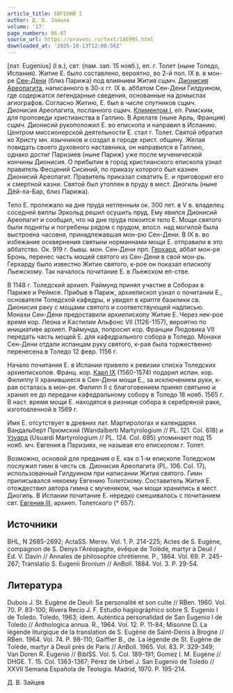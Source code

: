 ```yaml
---
article_title: ЕВГЕНИЙ I
author: Д. В. Зайцев
volume: '17'
page_numbers: 86-87
source_url: https://pravenc.ru/text/186995.html
downloaded_at: '2025-10-13T12:08:56Z'
---
```


[лат. Eugenius] (I в.), свт. (пам. зап. 15 нояб.), еп. г. Толет (ныне Толедо, Испания). Житие Е. было составлено, вероятно, во 2-й пол. IX в. в мон-ре [Сен-Дени](https://pravenc.ru/text/Сен-Дени.html) (близ Парижа) под влиянием Жития сщмч. [Дионисия Ареопагита](<https://pravenc.ru/text/Дионисий Ареопагит.html>), написанного в 30-х гг. IX в. аббатом Сен-Дени Гилдуином, где содержатся легендарные сведения, основанные на домыслах агиографов. Согласно Житию, Е. был в числе спутников сщмч. Дионисия Ареопагита, посланного сщмч. [Климентом I](<https://pravenc.ru/text/Климентом I.html>), еп. Римским, для проповеди христианства в Галлию. В Арелате (ныне Арль, Франция) сщмч. Дионисий рукоположил Е. во епископа и направил в Испанию. Центром миссионерской деятельности Е. стал г. Толет. Святой обратил ко Христу мн. язычников и создал в городе христ. общину. Желая повидать своего духовного наставника, он направился в Галлию, однако достиг Паризиев (ныне Париж) уже после мученической кончины Дионисия. О прибытии в город христианского епископа узнал правитель Фесцений Сисиний, по приказу которого был казнен Дионисий Ареопагит. Правитель приказал схватить Е. и приговорил его к смертной казни. Святой был утоплен в пруду в мест. Диогиль (ныне Дёй-ла-Бар, близ Парижа).

Тело Е. пролежало на дне пруда нетленным ок. 300 лет. в V в. владелец соседней виллы Эркольд решил осушить пруд. Ему явился Дионисий Ареопагит и сообщил, что на дне пруда покоится тело Е. Мощи святого были подняты и погребены рядом с прудом, впосл. над могилой была выстроена часовня, принадлежавшая мон-рю Сен-Дени. В IX в. во избежание осквернения святыни норманнами мощи Е. отправили в это аббатство. Ок. 919 г. бывш. мон. Сен-Дени прп. [Герхард](https://pravenc.ru/text/Герхард.html), аббат мон-ря Бронь, перенес часть мощей святого из Сен-Дени в свой мон-рь. Герхарду было известно Житие святого, к-рое он показал епископу Льежскому. Так началось почитание Е. в Льежском еп-стве.

В 1148 г. Толедский архиеп. Раймунд принял участие в Соборах в Париже и Реймсе. Прибыв в Париж, архиепископ узнал о почитании Е., основателя Толедской кафедры, и увидел в крипте базилики св. Дионисия раку с мощами святого и соответствующей надписью. Монахи Сен-Дени предоставили архиепископу Житие Е. Через нек-рое время кор. Леона и Кастилии Альфонс VII (1126-1157), вероятно по инициативе архиеп. Раймунда, попросил кор. Франции Людовика VII передать часть мощей Е. для кафедрального собора в Толедо. Монахи Сен-Дени отдали испанцам руку святого, к-рая была торжественно перенесена в Толедо 12 февр. 1156 г.

Начало почитания Е. в Испании привело к ревизии списка Толедских архиепископов. Франц. кор. [Карл IX](<https://pravenc.ru/text/Карл IX.html>) (1560-1574) подарил испан. кор. Филиппу II хранившиеся в Сен-Дени мощи Е., за исключением руки, к-рая осталась в мон-ре. Филипп II с благоговением принял святыню и хранил ее до передачи кафедральному собору в Толедо 18 нояб. 1565 г. В наст. время мощи Е. находятся в ризнице собора в серебряной раке, изготовленной в 1569 г.

Имя Е. отсутствует в древних лат. Мартирологах и календарях. Вандальберт Прюмский (Wandalberti Martyrologium // PL. 121. Col. 618) и [Узуард](https://pravenc.ru/text/Узуард.html) (Usuardi Martyrologium // PL. 124. Col. 695) упоминают под 15 нояб. мч. Евгения в Паризиях, не называя его епископом г. Толет.

Возможно, основой для предания о Е. как о 1-м епископе Толедском послужил гимн в честь св. Дионисия Ареопагита (PL. 106. Col. 17), использованный Гилдуином при написании Жития святого. Гимн приписывался некоему Евгению Толетскому. Составитель Жития Е. отождествил автора гимна с мучеником, чьи мощи хранились в мест. Диогиль. В Испании почитание Е. нередко смешивалось с почитанием свт. [Евгения III](<https://pravenc.ru/text/Евгений III.html>), архиеп. Толетского († 657).

## Источники

BHL, N 2685-2692; ActaSS. Merov. Vol. 1. P. 214-225; Actes de S. Eugène, compagnon de S. Denys l'Aréopagite, évêque de Tolède, martyr à Deuil / Éd. V. Davin // Annales de philosophie chrétienne. P., 1864. Vol. 69. P. 245-267; Translatio S. Eugenii Bronium // AnBoll. 1884. Vol. 3. P. 29-54.

## Литература

Dubois J. St. Eugène de Deuil: Sa personalité et son culte // RBen. 1960. Vol. 70. P. 83-100; Rivera Recio J. F. Estudio hagiográphico sobre S. Eugenio I de Toledo. Toledo, 1963; idem. Auténtica personalidad de San Eugenio I de Toledo // Anthologica annua. R., 1964. Vol. 12. P. 11-84; Misonne D. La légende liturgique de la translation de S. Eugène de Saint-Denis à Brogne // RBen. 1964. Vol. 74. P. 98-110; Gaiffier B., de. La légende de St. Eugène de Tolède, martyr à Deuil près de Paris // AnBoll. 1965. Vol. 83. P. 329-349; Van Doren R. Eugenio // BiblSS. Vol. 5. Col. 189-191; Gomez I. M. Eugène // DHGE. Т. 15. Col. 1363-1367; Pérez de Urbel J. San Eugenio de Toledo // XXVII Semana Española de Teología. Madrid, 1970. P. 195-214.

Д. В. Зайцев
